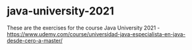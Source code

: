 # java-university-2021
These are the exercises for the course Java University 2021 - https://www.udemy.com/course/universidad-java-especialista-en-java-desde-cero-a-master/
